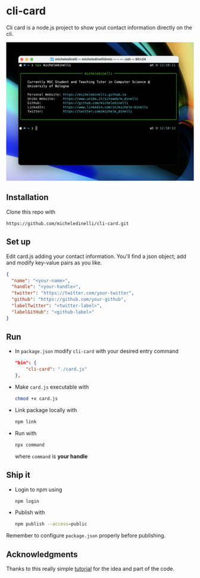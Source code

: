# cli-card

Cli card is a node.js project to show yout contact information directly on the cli.

![screenshot](screenshots/screenshot.png)

## Installation

Clone this repo with

```
https://github.com/micheledinelli/cli-card.git
```

## Set up

Edit card.js adding your contact information. You'll find a json object; add and modify key-value pairs as you like.

```json
{
  "name": "<your-name>",
  "handle": "<your-handle>",
  "twitter": "https://twitter.com/your-twitter",
  "github": "https://github.com/your-github",
  "labelTwitter": "<twitter-label>",
  "labelGitHub": "<github-label>"
}
```

## Run

- In `package.json` modify `cli-card` with your desired entry command

  ```json
  "bin": {
      "cli-card": "./card.js"
  },
  ```

- Make `card.js` executable with

  ```sh
  chmod +x card.js
  ```

- Link package locally with

  ```sh
  npm link
  ```

- Run with
  ```sh
  npx command
  ```
  where `command` is **your handle**

## Ship it

- Login to npm using

  ```sh
  npm login
  ```

- Publish with

  ```sh
  npm publish --access=public
  ```

Remember to configure `package.json` properly before publishing.

## Acknowledgments

Thanks to this really simple [tutorial](https://medium.com/@gn4rtistic/building-a-cli-contact-card-with-node-js-a-step-by-step-guide-1c409c5b1b35) for the idea and part of the code.
